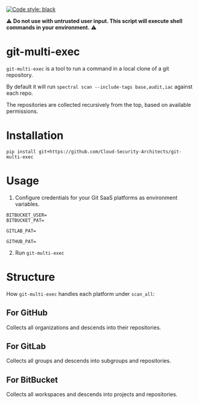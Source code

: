 [![Code style: black](https://img.shields.io/badge/code%20style-black-000000.svg)](https://github.com/psf/black)

:warning: **Do not use with untrusted user input. This script will execute shell commands in your environment.** :warning:

# git-multi-exec

`git-multi-exec` is a tool to run a command in a local clone of a git repository.

By default it will run `spectral scan --include-tags base,audit,iac` against each repo.

The repositories are collected recursively from the top, based on available permissions.

# Installation
`pip install git+https://github.com/Cloud-Security-Architects/git-multi-exec`

# Usage
1. Configure credentials for your Git SaaS platforms as environment variables.

```env
BITBUCKET_USER=
BITBUCKET_PAT=

GITLAB_PAT=

GITHUB_PAT=
```

2. Run `git-multi-exec`


# Structure
How `git-multi-exec` handles each platform under `scan_all`:

## For GitHub
Collects all organizations and descends into their repositories.

## For GitLab
Collects all groups and descends into subgroups and repositories.

## For BitBucket
Collects all workspaces and descends into projects and repositories.


